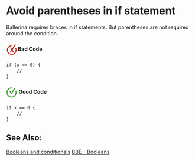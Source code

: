 # Avoid parentheses in if statement

Ballerina requires braces in if statements. But parentheses are not required around the condition.


<h4><img align="center" height="30" src="../img/BadCode.png"> Bad Code</h4>

```bal
if (x == 0) {
    //
}
``` 


<h4><img align="center" height="30" src="../img/GoodCode.png"> Good Code</h4>

```bal
if x == 0 {
    //
}
```

## See Also:

[Booleans and conditionals](https://ballerina.io/learn/language-basics/#booleans-and-conditionals)
[BBE - Booleans](https://ballerina.io/learn/by-example/booleans/)
